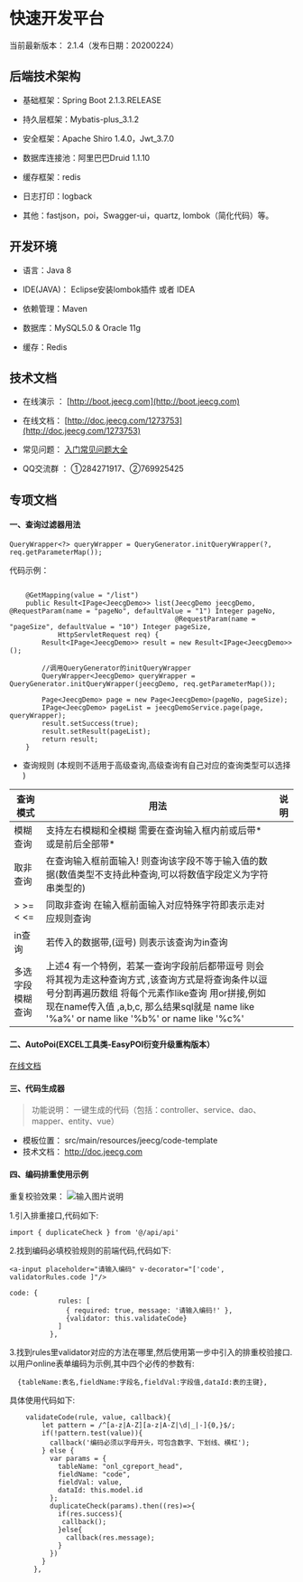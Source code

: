 快速开发平台
===============

当前最新版本： 2.1.4（发布日期：20200224）


## 后端技术架构
- 基础框架：Spring Boot 2.1.3.RELEASE

- 持久层框架：Mybatis-plus_3.1.2

- 安全框架：Apache Shiro 1.4.0，Jwt_3.7.0

- 数据库连接池：阿里巴巴Druid 1.1.10

- 缓存框架：redis

- 日志打印：logback

- 其他：fastjson，poi，Swagger-ui，quartz, lombok（简化代码）等。



## 开发环境

- 语言：Java 8

- IDE(JAVA)： Eclipse安装lombok插件 或者 IDEA

- 依赖管理：Maven

- 数据库：MySQL5.0  &  Oracle 11g

- 缓存：Redis


## 技术文档


- 在线演示 ：  [http://boot.jeecg.com](http://boot.jeecg.com)

- 在线文档：  [http://doc.jeecg.com/1273753](http://doc.jeecg.com/1273753)

- 常见问题：  [入门常见问题大全](http://bbs.jeecg.com/forum.php?mod=viewthread&tid=7816&extra=page%3D1)

- QQ交流群 ：  ①284271917、②769925425


## 专项文档

#### 一、查询过滤器用法

```
QueryWrapper<?> queryWrapper = QueryGenerator.initQueryWrapper(?, req.getParameterMap());
```

代码示例：

```

	@GetMapping(value = "/list")
	public Result<IPage<JeecgDemo>> list(JeecgDemo jeecgDemo, @RequestParam(name = "pageNo", defaultValue = "1") Integer pageNo, 
	                                     @RequestParam(name = "pageSize", defaultValue = "10") Integer pageSize,
			HttpServletRequest req) {
		Result<IPage<JeecgDemo>> result = new Result<IPage<JeecgDemo>>();
		
		//调用QueryGenerator的initQueryWrapper
		QueryWrapper<JeecgDemo> queryWrapper = QueryGenerator.initQueryWrapper(jeecgDemo, req.getParameterMap());
		
		Page<JeecgDemo> page = new Page<JeecgDemo>(pageNo, pageSize);
		IPage<JeecgDemo> pageList = jeecgDemoService.page(page, queryWrapper);
		result.setSuccess(true);
		result.setResult(pageList);
		return result;
	}

```



- 查询规则 (本规则不适用于高级查询,高级查询有自己对应的查询类型可以选择 )

| 查询模式           | 用法    | 说明                         |
|---------- |-------------------------------------------------------|------------------|
| 模糊查询     | 支持左右模糊和全模糊  需要在查询输入框内前或后带\*或是前后全部带\* |    |
| 取非查询     | 在查询输入框前面输入! 则查询该字段不等于输入值的数据(数值类型不支持此种查询,可以将数值字段定义为字符串类型的) |    |
| \>  \>= < <=     | 同取非查询 在输入框前面输入对应特殊字符即表示走对应规则查询 |    |
| in查询     | 若传入的数据带,(逗号) 则表示该查询为in查询 |    |
| 多选字段模糊查询     | 上述4 有一个特例，若某一查询字段前后都带逗号 则会将其视为走这种查询方式 ,该查询方式是将查询条件以逗号分割再遍历数组 将每个元素作like查询 用or拼接,例如 现在name传入值 ,a,b,c, 那么结果sql就是 name like '%a%' or name like '%b%' or name like '%c%' |    |


#### 二、AutoPoi(EXCEL工具类-EasyPOI衍变升级重构版本）
 
  [在线文档](https://github.com/zhangdaiscott/autopoi)
  


#### 三、代码生成器

> 功能说明：   一键生成的代码（包括：controller、service、dao、mapper、entity、vue）
 
 - 模板位置： src/main/resources/jeecg/code-template
 - 技术文档： http://doc.jeecg.com



#### 四、编码排重使用示例

重复校验效果：
![输入图片说明](https://static.oschina.net/uploads/img/201904/19191836_eGkQ.png "在这里输入图片标题")

1.引入排重接口,代码如下:  
 
```
import { duplicateCheck } from '@/api/api'
  ```
2.找到编码必填校验规则的前端代码,代码如下:  
  
```
<a-input placeholder="请输入编码" v-decorator="['code', validatorRules.code ]"/>

code: {
            rules: [
              { required: true, message: '请输入编码!' },
              {validator: this.validateCode}
            ]
          },
  ```
3.找到rules里validator对应的方法在哪里,然后使用第一步中引入的排重校验接口.  
  以用户online表单编码为示例,其中四个必传的参数有:  
    
```
  {tableName:表名,fieldName:字段名,fieldVal:字段值,dataId:表的主键},
  ```
 具体使用代码如下:  
 
```
    validateCode(rule, value, callback){
        let pattern = /^[a-z|A-Z][a-z|A-Z|\d|_|-]{0,}$/;
        if(!pattern.test(value)){
          callback('编码必须以字母开头，可包含数字、下划线、横杠');
        } else {
          var params = {
            tableName: "onl_cgreport_head",
            fieldName: "code",
            fieldVal: value,
            dataId: this.model.id
          };
          duplicateCheck(params).then((res)=>{
            if(res.success){
             callback();
            }else{
              callback(res.message);
            }
          })
        }
      },
```